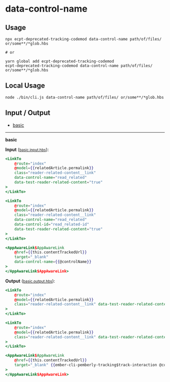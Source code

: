 # data-control-name


## Usage

```
npx ecpt-deprecated-tracking-codemod data-control-name path/of/files/ or/some**/*glob.hbs

# or

yarn global add ecpt-deprecated-tracking-codemod
ecpt-deprecated-tracking-codemod data-control-name path/of/files/ or/some**/*glob.hbs
```

## Local Usage
```
node ./bin/cli.js data-control-name path/of/files/ or/some**/*glob.hbs
```

## Input / Output

<!--FIXTURES_TOC_START-->
* [basic](#basic)
<!--FIXTURES_TOC_END-->

<!--FIXTURES_CONTENT_START-->
---
<a id="basic">**basic**</a>

**Input** (<small>[basic.input.hbs](transforms/data-control-name/__testfixtures__/basic.input.hbs)</small>):
```hbs
<LinkTo
	@route="index"
	@model={{relatedArticle.permalink}}
	class="reader-related-content__link"
	data-control-name="read_related"
	data-test-reader-related-content="true"
>
</LinkTo>

<LinkTo
	@route="index"
	@model={{relatedArticle.permalink}}
	class="reader-related-content__link"
	data-control-name="read_related"
	data-control-id="read_related-id"
	data-test-reader-related-content="true"
>
</LinkTo>

<AppAwareLink$AppAwareLink
	@href={{this.contentTrackedUrl}}
	target="_blank"
	data-control-name={{@controlName}}
>
</AppAwareLink$AppAwareLink>
```

**Output** (<small>[basic.output.hbs](transforms/data-control-name/__testfixtures__/basic.output.hbs)</small>):
```hbs
<LinkTo
	@route="index"
	@model={{relatedArticle.permalink}}
	class="reader-related-content__link" data-test-reader-related-content="true" {{ember-cli-pemberly-tracking$track-interaction "read_related"}}
>
</LinkTo>

<LinkTo
	@route="index"
	@model={{relatedArticle.permalink}}
	class="reader-related-content__link" data-test-reader-related-content="true" {{ember-cli-pemberly-tracking$track-interaction "read_related" controlTrackingId="read_related-id"}}
>
</LinkTo>

<AppAwareLink$AppAwareLink
	@href={{this.contentTrackedUrl}}
	target="_blank" {{ember-cli-pemberly-tracking$track-interaction @controlName}}
>
</AppAwareLink$AppAwareLink>
```
<!--FIXTURES_CONTENT_END-->